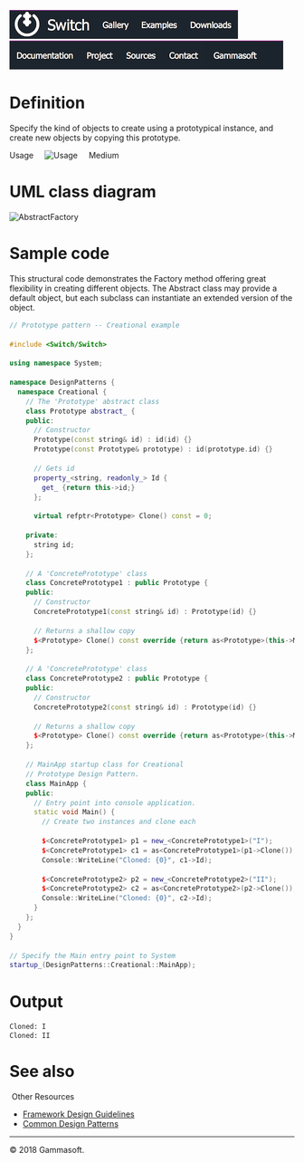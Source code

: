 [![Switch](../docs/Pictures/Menu/Switch.png)](Home.md)[![Switch](../docs/Pictures/Menu/Gallery.png)](Gallery.md)[![Switch](../docs/Pictures/Menu/Examples.png)](Examples.md)[![Switch](../docs/Pictures/Menu/Downloads.png)](Downloads.md)[![Switch](../docs/Pictures/Menu/Documentation.png)](Documentation.md)[![Switch](../docs/Pictures/Menu/Project.png)](https://sourceforge.net/projects/switchpro)[![Switch](../docs/Pictures/Menu/Sources.png)](https://github.com/gammasoft71/switch)[![Switch](../docs/Pictures/Menu/Contact.png)](Contact.md)[![Switch](../docs/Pictures/Menu/Gammasoft.png)](https://gammasoft71.wixsite.com/gammasoft)

# Definition

Specify the kind of objects to create using a prototypical instance, and create new objects by copying this prototype.

Usage     ![Usage](Pictures/Usage3.png)     Medium

# UML class diagram

![AbstractFactory](Diagrams/UML/DesignPatterns/Prototype.png)

# Sample code

This structural code demonstrates the Factory method offering great flexibility in creating different objects. The Abstract class may provide a default object, but each subclass can instantiate an extended version of the object.

```c++
// Prototype pattern -- Creational example
 
#include <Switch/Switch>
 
using namespace System;
 
namespace DesignPatterns {
  namespace Creational {
    // The 'Prototype' abstract class
    class Prototype abstract_ {
    public:
      // Constructor
      Prototype(const string& id) : id(id) {}
      Prototype(const Prototype& prototype) : id(prototype.id) {}
      
      // Gets id
      property_<string, readonly_> Id {
        get_ {return this->id;}
      };
      
      virtual refptr<Prototype> Clone() const = 0;
 
    private:
      string id;
    };
    
    // A 'ConcretePrototype' class
    class ConcretePrototype1 : public Prototype {
    public:
      // Constructor
      ConcretePrototype1(const string& id) : Prototype(id) {}
      
      // Returns a shallow copy
      $<Prototype> Clone() const override {return as<Prototype>(this->MemberwiseClone<ConcretePrototype1>());}
    };
    
    // A 'ConcretePrototype' class
    class ConcretePrototype2 : public Prototype {
    public:
      // Constructor
      ConcretePrototype2(const string& id) : Prototype(id) {}
      
      // Returns a shallow copy
      $<Prototype> Clone() const override {return as<Prototype>(this->MemberwiseClone<ConcretePrototype2>());}
    };
    
    // MainApp startup class for Creational
    // Prototype Design Pattern.
    class MainApp {
    public:
      // Entry point into console application.
      static void Main() {
        // Create two instances and clone each
        
        $<ConcretePrototype1> p1 = new_<ConcretePrototype1>("I");
        $<ConcretePrototype1> c1 = as<ConcretePrototype1>(p1->Clone());
        Console::WriteLine("Cloned: {0}", c1->Id);
        
        $<ConcretePrototype2> p2 = new_<ConcretePrototype2>("II");
        $<ConcretePrototype2> c2 = as<ConcretePrototype2>(p2->Clone());
        Console::WriteLine("Cloned: {0}", c2->Id);
      }
    };
  }
}
 
// Specify the Main entry point to System
startup_(DesignPatterns::Creational::MainApp);
```

# Output

```
Cloned: I
Cloned: II
```

# See also
​
Other Resources

* [Framework Design Guidelines](FrameworkDesignGuidelines.md)
* [Common Design Patterns](CommonDesignPatterns.md)

______________________________________________________________________________________________

© 2018 Gammasoft.
